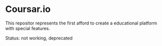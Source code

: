 # Coursar.io

This repositor represents the first afford to create
a educational platform with special features.

Status: not working, deprecated
